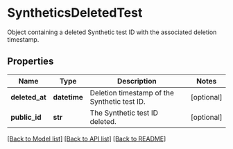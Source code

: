 # SyntheticsDeletedTest

Object containing a deleted Synthetic test ID with the associated deletion timestamp.

## Properties

| Name           | Type         | Description                                  | Notes      |
| -------------- | ------------ | -------------------------------------------- | ---------- |
| **deleted_at** | **datetime** | Deletion timestamp of the Synthetic test ID. | [optional] |
| **public_id**  | **str**      | The Synthetic test ID deleted.               | [optional] |

[[Back to Model list]](README.md#documentation-for-models) [[Back to API list]](README.md#documentation-for-api-endpoints) [[Back to README]](README.md)

